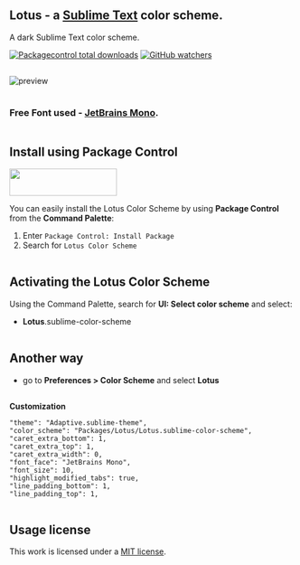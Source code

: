 
<img src="../main/docs/spacer.png" width="1" height="1">

## Lotus - a [Sublime Text](https://www.sublimetext.com) color scheme.

A dark Sublime Text color scheme.

[![Packagecontrol total downloads](https://img.shields.io/packagecontrol/dt/Lotus%20Color%20Scheme.svg?style=flat-square)](https://packagecontrol.io/packages/Lotus%20Color%20Scheme/)
[![GitHub watchers](https://img.shields.io/github/watchers/luxelego/lotus_color_scheme.svg?style=flat-square)](https://github.com/luxelego/lotus_color_scheme/watchers)

<img src="../main/docs/spacer.png" width="1" height="1">

![preview](../main/docs/view.png)

<img src="../main/docs/spacer.png" width="1" height="1">

### Free Font used - [JetBrains Mono](https://www.jetbrains.com/lp/mono/).

<img src="../main/docs/spacer.png" width="1" height="1">

## Install using Package Control

[<img src="../main/docs/install.png" width="190" height="48">](https://packagecontrol.io/packages/Lotus%20Color%20Scheme)

You can easily install the Lotus Color Scheme by using **Package Control** from the **Command Palette**:

1. Enter `Package Control: Install Package`
2. Search for `Lotus Color Scheme`

<img src="../main/docs/spacer.png" width="1" height="1">

## Activating the Lotus Color Scheme

Using the Command Palette, search for **UI: Select color scheme** and select:

- **Lotus**.sublime-color-scheme

<img src="../main/docs/spacer.png" width="1" height="1">

## Another way

- go to **Preferences > Color Scheme** and select **Lotus**

<img src="../main/docs/spacer.png" width="1" height="1">

**Customization**

	"theme": "Adaptive.sublime-theme",
	"color_scheme": "Packages/Lotus/Lotus.sublime-color-scheme",	
	"caret_extra_bottom": 1,
	"caret_extra_top": 1,
	"caret_extra_width": 0,	
	"font_face": "JetBrains Mono",
	"font_size": 10,	
	"highlight_modified_tabs": true,
	"line_padding_bottom": 1,
	"line_padding_top": 1,

<img src="../main/docs/spacer.png" width="1" height="1">

## Usage license

This work is licensed under a [MIT license](https://github.com/luxelego/lotus_color_scheme/blob/main/LICENSE).
